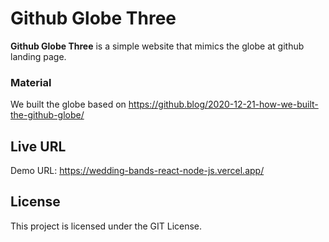 # Github Globe Three
**Github Globe Three** is a simple website that mimics the globe at github landing page.


### Material
We built the globe based on https://github.blog/2020-12-21-how-we-built-the-github-globe/


## Live URL
Demo URL: https://wedding-bands-react-node-js.vercel.app/

## License

This project is licensed under the GIT License.
